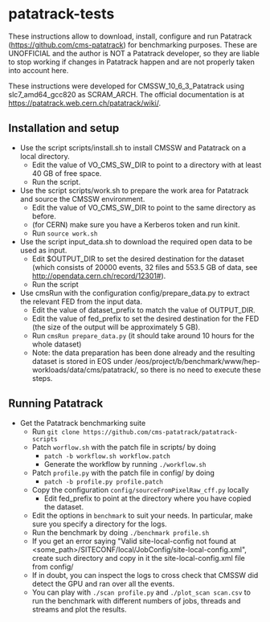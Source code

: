 # patatrack-tests
These instructions allow to download, install, configure and run Patatrack (https://github.com/cms-patatrack) for benchmarking purposes. These are UNOFFICIAL and the author is NOT a Patatrack developer, so they are liable to stop working if changes in Patatrack happen and are not properly taken into account here.

These instructions were developed for CMSSW_10_6_3_Patatrack using slc7_amd64_gcc820 as SCRAM_ARCH. The official documentation is at https://patatrack.web.cern.ch/patatrack/wiki/.

## Installation and setup
* Use the script scripts/install.sh to install CMSSW and Patatrack on a local directory.
  * Edit the value of VO_CMS_SW_DIR to point to a directory with at least 40 GB of free space.
  * Run the script.
* Use the script scripts/work.sh to prepare the work area for Patatrack and source the CMSSW environment.
  * Edit the value of VO_CMS_SW_DIR to point to the same directory as before.
  * (for CERN) make sure you have a Kerberos token and run kinit.
  * Run `source work.sh`
* Use the script input_data.sh to download the required open data to be used as input.
  * Edit $OUTPUT_DIR to set the desired destination for the dataset (which consists of 20000 events, 32 files and 553.5 GB of data, see http://opendata.cern.ch/record/12301#).
  * Run the script
* Use cmsRun with the configuration config/prepare_data.py to extract the relevant FED from the input data.
  * Edit the value of dataset_prefix to match the value of OUTPUT_DIR.
  * Edit the value of fed_prefix to set the desired destination for the FED (the size of the output will be approximately 5 GB).
  * Run `cmsRun prepare_data.py` (it should take around 10 hours for the whole dataset)
  * Note: the data preparation has been done already and the resulting dataset is stored in EOS under /eos/project/b/benchmark/www/hep-workloads/data/cms/patatrack/, so there is no need to execute these steps.
## Running Patatrack
* Get the Patatrack benchmarking suite
  * Run `git clone https://github.com/cms-patatrack/patatrack-scripts`
  * Patch `worflow.sh` with the patch file in scripts/ by doing
    * `patch -b workflow.sh workflow.patch`
    * Generate the workflow by running `./workflow.sh`
  * Patch `profile.py` with the patch file in config/ by doing
    * `patch -b profile.py profile.patch`
  * Copy the configuration `config/sourceFromPixelRaw_cff.py` locally
    * Edit fed_prefix to point at the directory where you have copied the dataset.
  * Edit the options in `benchmark` to suit your needs. In particular, make sure you specify a directory for the logs.
  * Run the benchmark by doing `./benchmark profile.sh`
  * If you get an error saying "Valid site-local-config not found at <some_path>/SITECONF/local/JobConfig/site-local-config.xml", create such directory and copy in it the site-local-config.xml file from config/
  * If in doubt, you can inspect the logs to cross check that CMSSW did detect the GPU and ran over all the events.
  * You can play with `./scan profile.py` and `./plot_scan scan.csv` to run the benchmark with different numbers of jobs, threads and streams and plot the results.
